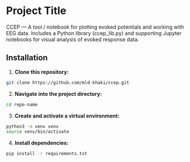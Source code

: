 # Project Title

CCEP — A tool / notebook for plotting evoked potentials and working with EEG data.
Includes a Python library (ccep_lib.py) and supporting Jupyter notebooks for visual analysis of evoked response data.

## Installation

1. **Clone this repository:**
```bash
git clone https://github.com/mld-khaki/ccep.git
```

2. **Navigate into the project directory:**
```bash
cd repo-name
```

3. **Create and activate a virtual environment:**
```bash
python3 -m venv venv
source venv/bin/activate   
```

4. **Install dependencies:**
```bash
pip install -r requirements.txt
```